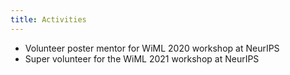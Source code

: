 ```yaml
---
title: Activities
---
```


- Volunteer poster mentor for WiML 2020 workshop at NeurIPS
- Super volunteer for the WiML 2021 workshop at NeurIPS


